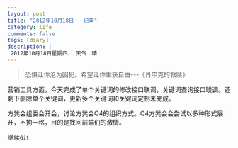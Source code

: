 ```yaml
---
layout: post
title: "2012年10月18日---记事"
category: life
comments: false
tags: [diary]
description: |
 2012年10月18日星期四、 天气：晴
---
```


> ​恐惧让你沦为囚犯。希望让你重获自由---《肖申克的救赎》

营销工具方面，今天完成了单个关键词的修改接口联调，关键词查询接口联调。还剩下删除单个关键词，更新多个关键词和关键词定制未完成。

方凳会组委会开会，讨论方凳会Q4的组织方式。Q4方凳会会尝试以多种形式展开，不拘一格，目的是找回前端们的激情。

继续```Git```
